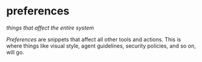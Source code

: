 # preferences
*things that affect the entire system*

*Preferences* are snippets that affect all other tools and actions. This is where things like visual style, agent guidelines, security policies, and so on, will go.